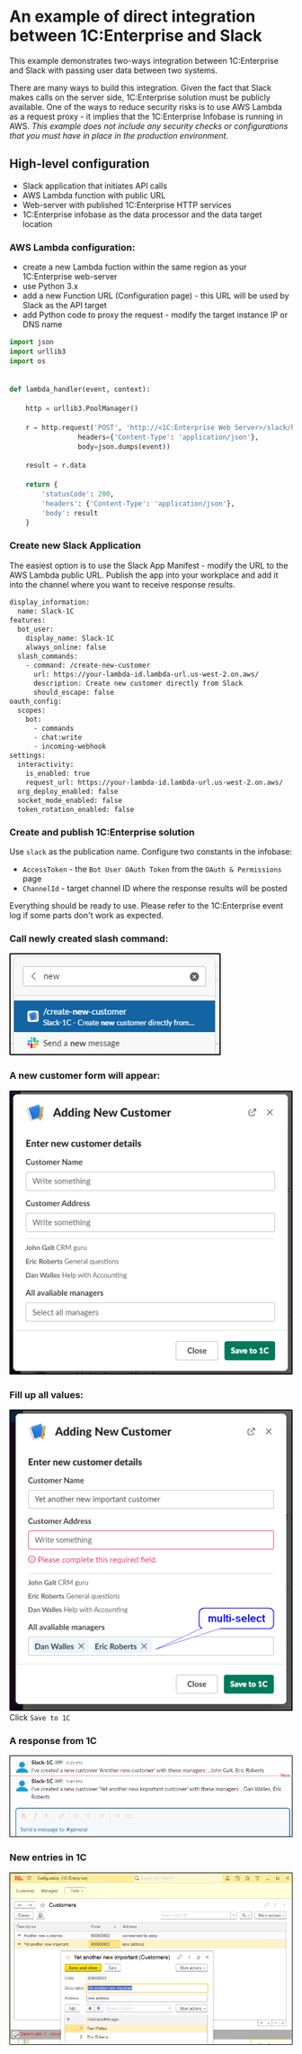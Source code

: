 # An example of direct integration between 1C:Enterprise and Slack
This example demonstrates two-ways integration between 1C:Enterprise and Slack with passing user data between two systems.

There are many ways to build this integration. 
Given the fact that Slack makes calls on the server side, 1C:Enterprise solution must be publicly available.
One of the ways to reduce security risks is to use AWS Lambda as a request proxy - it implies that the 1C:Enterprise Infobase is running in AWS.
*This example does not include any security checks or configurations that you must have in place in the production environment.*

## High-level configuration
- Slack application that initiates API calls
- AWS Lambda function with public URL
- Web-server with published 1C:Enterprise HTTP services 
- 1C:Enterprise infobase as the data processor and the data target location

### AWS Lambda configuration:
- create a new Lambda fuction within the same region as your 1C:Enterprise web-server
- use Python 3.x
- add a new Function URL (Configuration page) - this URL will be used by Slack as the API target
- add Python code to proxy the request - modify the target instance IP or DNS name
```python
import json
import urllib3
import os


def lambda_handler(event, context):
    
    http = urllib3.PoolManager()

    r = http.request('POST', 'http://<1C:Enterprise Web Server>/slack/hs/slack/customer-form',
                 headers={'Content-Type': 'application/json'},
                 body=json.dumps(event))
                 
    result = r.data
    
    return {
        'statusCode': 200,
        'headers': {'Content-Type': 'application/json'},
        'body': result
    }
```

### Create new Slack Application
The easiest option is to use the Slack App Manifest - modify the URL to the AWS Lambda public URL.
Publish the app into your workplace and add it into the channel where you want to receive response results.
```
display_information:
  name: Slack-1C
features:
  bot_user:
    display_name: Slack-1C
    always_online: false
  slash_commands:
    - command: /create-new-customer
      url: https://your-lambda-id.lambda-url.us-west-2.on.aws/
      description: Create new customer directly from Slack
      should_escape: false
oauth_config:
  scopes:
    bot:
      - commands
      - chat:write
      - incoming-webhook
settings:
  interactivity:
    is_enabled: true
    request_url: https://your-lambda-id.lambda-url.us-west-2.on.aws/
  org_deploy_enabled: false
  socket_mode_enabled: false
  token_rotation_enabled: false
```
### Create and publish 1C:Enterprise solution
Use `slack` as the publication name.
Configure two constants in the infobase:
- `AccessToken` - the `Bot User OAuth Token` from the `OAuth & Permissions` page
- `ChannelId` - target channel ID where the response results will be posted

Everything should be ready to use. Please refer to the 1C:Enterprise event log if some parts don't work as expected.

### Call newly created slash command:
![Slash command](./pics/slash-command.png)

### A new customer form will appear:
![Autogenerated new customer form](./pics/customer-entry-form.png)

### Fill up all values:
![Completed form](./pics/customer-entry-form-completed.png)
Click `Save to 1C`

### A response from 1C
![Response from 1C](./pics/response-from-1c.png)

### New entries in 1C
![New entries in 1C](./pics/created-entry-in-1c.png)